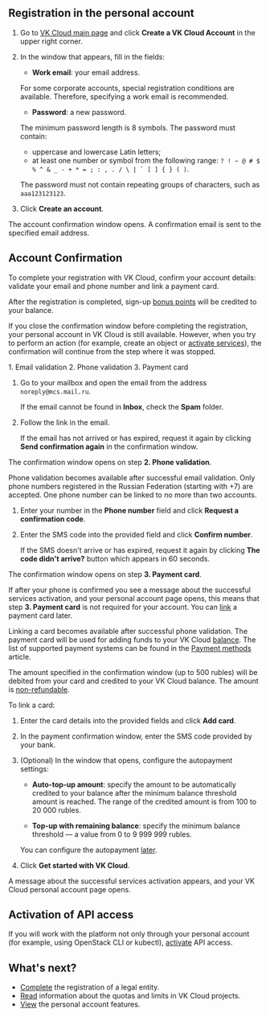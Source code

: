 ## Registration in the personal account

1. Go to [VK Cloud main page](https://mcs.mail.ru/en/) and click **Create a VK Cloud Account** in the upper right corner.
1. In the window that appears, fill in the fields:

    - **Work email**: your email address.

    <info>

    For some corporate accounts, special registration conditions are available. Therefore, specifying a work email is recommended.

    </info>

    - **Password**: a new password.

    <warn>

    The minimum password length is 8 symbols. The password must contain:

    - uppercase and lowercase Latin letters;
    - at least one number or symbol from the following range: ``? ! ~ @ # $ % ^ & _ - + * = ; : , . / \ | ` [ ] { } ( )``.

    The password must not contain repeating groups of characters, such as ``aaa123123123``.

    </warn>

1. Click **Create an account**.

The account confirmation window opens. A confirmation email is sent to the specified email address.

## Account Confirmation

To complete your registration with VK Cloud, confirm your account details: validate your email and phone number and link a payment card.

After the registration is completed, sign-up [bonus points](../../../billing/concepts/bonus) will be credited to your balance.

If you close the confirmation window before completing the registration, your personal account in VK Cloud is still available. However, when you try to perform an action (for example, create an object or [activate services](/en/base/account/start/activation)), the confirmation will continue from the step where it was stopped.

<tabs>
<tablist>
<tab>1. Email validation</tab>
<tab>2. Phone validation</tab>
<tab>3. Payment card
</tablist>
<tabpanel>

1. Go to your mailbox and open the email from the address `noreply@mcs.mail.ru`.

    If the email cannot be found in **Inbox**, check the **Spam** folder.

1. Follow the link in the email.

    If the email has not arrived or has expired, request it again by clicking **Send confirmation again** in the confirmation window.

The confirmation window opens on step **2. Phone validation**.

</tabpanel>
<tabpanel>

Phone validation becomes available after successful email validation. Only phone numbers registered in the Russian Federation (starting with +7) are accepted. One phone number can be linked to no more than two accounts.

1. Enter your number in the **Phone number** field and click **Request a confirmation code**.

1. Enter the SMS code into the provided field and click **Confirm number**.

    If the SMS doesn't arrive or has expired, request it again by clicking **The code didn't arrive?** button which appears in 60 seconds.

The confirmation window opens on step **3. Payment card**.

<info>

If after your phone is confirmed you see a message about the successful services activation, and your personal account page opens, this means that step **3. Payment card** is not required for your account. You can [link](../../../billing/operations/add-card) a payment card later.

</info>

</tabpanel>

<tabpanel>

Linking a card becomes available after successful phone validation. The payment card will be used for adding funds to your VK Cloud [balance](../../../billing/start/balance). The list of supported payment systems can be found in the [Payment methods](../../../billing/start/payment-methods) article.

<warn>

The amount specified in the confirmation window (up to 500 rubles) will be debited from your card and credited to your VK Cloud balance. The amount is [non-refundable](/en/base/account/start/activation#linking-a-bank-card).

</warn>

To link a card:

1. Enter the card details into the provided fields and click **Add card**.

1. In the payment confirmation window, enter the SMS code provided by your bank.

1. (Optional) In the window that opens, configure the autopayment settings:

    - **Auto-top-up amount**: specify the amount to be automatically credited to your balance after the minimum balance threshold amount is reached. The range of the credited amount is from 100 to 20 000 rubles.

    - **Top-up with remaining balance**: specify the minimum balance threshold — a value from 0 to 9 999 999 rubles.

    You can configure the autopayment [later](../../../billing/operations/add-card#auto-completion).

1. Click **Get started with VK Cloud**.

A message about the successful services activation appears, and your VK Cloud personal account page opens.

</tabpanel>

</tabs>

## Activation of API access

If you will work with the platform not only through your personal account (for example, using OpenStack CLI or kubectl), [activate](/en/base/account/project/api/api-access) API access.

## What's next?

- [Complete](../corporate/) the registration of a legal entity.
- [Read](/en/base/account/concepts/quotasandlimits) information about the quotas and limits in VK Cloud projects.
- [View](/en/base/account) the personal account features.
